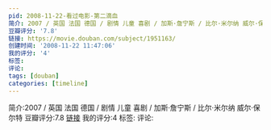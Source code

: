 ```yaml
---
pid: 2008-11-22-看过电影-第二滴血
简介: 2007 / 英国 法国 德国 / 剧情 儿童 喜剧 / 加斯·詹宁斯 / 比尔·米尔纳 威尔·保尔特
豆瓣评分: '7.8'
链接: https://movie.douban.com/subject/1951163/
创建时间: '2008-11-22 11:47:06'
我的评分: '4'
标签:
评论:
tags: [douban]
categories: [timeline]
---
```

简介:2007 / 英国 法国 德国 / 剧情 儿童 喜剧 / 加斯·詹宁斯 / 比尔·米尔纳 威尔·保尔特
豆瓣评分:7.8
[链接](https://movie.douban.com/subject/1951163/)
我的评分:4
标签:
评论:
